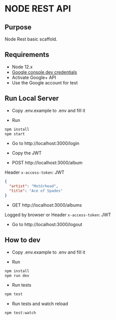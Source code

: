 # NODE REST API

## Purpose
Node Rest basic scaffold.

## Requirements

- Node 12.x
- [Google console dev credentials](https://console.developers.google.com/)
- Activate Google+ API
- Use the Google account for test

## Run Local Server

- Copy .env.example to .env and fill it

- Run

```bash
npm install
npm start
```

- Go to http://localhost:3000/login

- Copy the JWT

- POST http://localhost:3000/album

Header `x-access-token`: JWT

```json
{
  "artist": "Motörhead",
  "title": "Ace of Spades"
}
```

- GET http://localhost:3000/albums

Logged by browser or Header `x-access-token`: JWT

- Go to http://localhost:3000/logout

## How to dev

- Copy .env.example to .env and fill it

- Run

```bash
npm install
npm run dev
```

- Run tests

```bash
npm test
```

- Run tests and watch reload

```bash
npm test:watch
```
